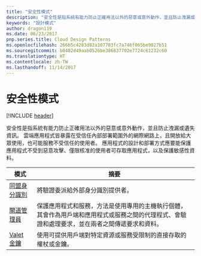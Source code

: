 ```yaml
---
title: "安全性模式"
description: "安全性是指系統有能力防止正確用法以外的惡意或意外動作，並且防止洩漏或遺失資訊。 雲端應用程式皆暴露在受信任內部部署範圍外的網際網路上，且開放給大眾使用，也可能服務不受信任的使用者。 應用程式的設計和部署方式應要能保護應用程式不受到惡意攻擊、僅限核准的使用者可存取應用程式，以及保護敏感性資料。"
keywords: "設計模式"
author: dragon119
ms.date: 06/23/2017
pnp.series.title: Cloud Design Patterns
ms.openlocfilehash: 266b5c4283d82a107783fc7a746f065be9027b51
ms.sourcegitcommit: b0482d49aab0526be386837702e7724c61232c60
ms.translationtype: HT
ms.contentlocale: zh-TW
ms.lasthandoff: 11/14/2017
---
```

# <a name="security-patterns"></a>安全性模式

[!INCLUDE [header](../../_includes/header.md)]

安全性是指系統有能力防止正確用法以外的惡意或意外動作，並且防止洩漏或遺失資訊。 雲端應用程式皆暴露在受信任內部部署範圍外的網際網路上，且開放給大眾使用，也可能服務不受信任的使用者。 應用程式的設計和部署方式應要能保護應用程式不受到惡意攻擊、僅限核准的使用者可存取應用程式，以及保護敏感性資料。

| 模式 | 摘要 |
| ------- | ------- |
| [同盟身分識別](../federated-identity.md) | 將驗證委派給外部身分識別提供者。 |
| [閘道管理員](../gatekeeper.md) | 保護應用程式和服務，方法是使用專用的主機執行個體，其會作為用戶端和應用程式或服務之間的代理程式、會驗證和處理要求，並在兩者之間傳遞要求和資料。 |
| [Valet 金鑰](../valet-key.md) | 使用可提供用戶端對特定資源或服務受限制的直接存取的權杖或金鑰。 |